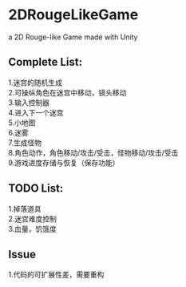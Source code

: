 # 2DRougeLikeGame
a 2D Rouge-like Game made with Unity

## Complete List:
1.迷宫的随机生成<br>
2.可操纵角色在迷宫中移动，镜头移动<br>
3.输入控制器<br>
4.进入下一个迷宫<br>
5.小地图<br>
6.迷雾<br>
7.生成怪物<br>
8.角色动作，角色移动/攻击/受击，怪物移动/攻击/受击<br>
9.游戏进度存储与恢复（保存功能）<br>
## TODO List:
1.掉落道具<br>
2.迷宫难度控制<br>
3.血量，饥饿度<br>
## Issue
1.代码的可扩展性差，需要重构<br>


